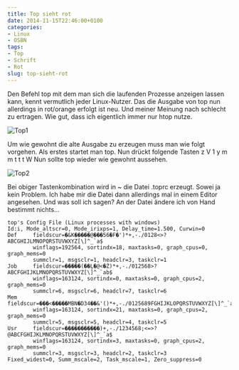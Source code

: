 ```yaml
---
title: Top sieht rot
date: 2014-11-15T22:46:00+0100
categories:
- Linux
- OSBN
tags:
- Top
- Schrift
- Rot
slug: top-sieht-rot
---
```

Den Befehl top mit dem man sich die laufenden Prozesse anzeigen lassen kann, kennt vermutlich jeder Linux-Nutzer. Das die Ausgabe von top nun allerdings in rot/orange erfolgt ist neu. Und meiner Meinung nach schlecht zu ertragen. Wie gut, dass ich eigentlich immer nur htop nutze.

![Top1](/files/top1.png)

Um wie gewohnt die alte Ausgabe zu erzeugen muss man wie folgt vorgehen. Als erstes startet man top. Nun drückt folgende Tasten z V 1 y m m t t t W Nun sollte top wieder wie gewohnt aussehen.

![Top2](/files/top2.png)

Bei obiger Tastenkombination wird in ~ die Datei .toprc erzeugt. Sowei ja kein Problem. Ich habe mir die Datei dann allerdings mal in einem Editor angesehen. Und was soll ich sagen? An der Datei ändere ich von Hand bestimmt nichts...

<pre>
<code class="language-bash">top's Config File (Linux processes with windows)
Id:i, Mode_altscr=0, Mode_irixps=1, Delay_time=1.500, Curwin=0
Def     fieldscur=�&K�����@���56�F�')*+,-./0128<>?ABCGHIJLMNOPQRSTUVWXYZ[\]^_`a$
        winflags=192564, sortindx=18, maxtasks=0, graph_cpus=0, graph_mems=0
        summclr=1, msgsclr=1, headclr=3, taskclr=1
Job     fieldscur=�����(��Ļ�@<�Ż)*+,-./012568>?ABCFGHIJKLMNOPQRSTUVWXYZ[\]^_`ab$
        winflags=163124, sortindx=0, maxtasks=0, graph_cpus=2, graph_mems=0
        summclr=6, msgsclr=6, headclr=7, taskclr=6
Mem     fieldscur=���<�����MBN�D34��&'()*+,-./0125689FGHIJKLOPQRSTUVWXYZ[\]^_`a$
        winflags=163124, sortindx=21, maxtasks=0, graph_cpus=2, graph_mems=0
        summclr=5, msgsclr=5, headclr=4, taskclr=5
Usr     fieldscur=�����������)+,-./1234568;<=>?@ABCFGHIJKLMNOPQRSTUVWXYZ[\]^_`a$
        winflags=163124, sortindx=3, maxtasks=0, graph_cpus=2, graph_mems=0
        summclr=3, msgsclr=3, headclr=2, taskclr=3
Fixed_widest=0, Summ_mscale=2, Task_mscale=1, Zero_suppress=0</code>
</pre>
